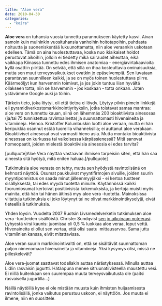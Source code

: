 ```yaml
---
title: "Aloe vera"
date: 2010-04-30
categories: 
  - "koira"
---
```


**Aloe vera** on tuhansia vuosia tunnettu parannukseen käytetty kasvi. Aivan samoin kuin muihinkin vuosituhansia vanhoihin hoitotapoihin, puhdasta noituutta ja suoneniskentää lukuunottamatta, niin aloe veraankin uskotaan edelleen. Tämä on aina huolestuttavaa, koska nuo ikiaikaiset hoidot perustuvat aikoihin, jolloin ei tiedetty mikä sairaudet aiheuttaa, eikä vaikkapa Kiinassa tunnettu edes ihmisen anatomiaa - energiavirtakaavioita kyllä osattiin piirtää. On selvää, että sillä on ihoa kosteuttavia ominaisuuksia, mutta sen muut terveysvaikutukset ovatkin jo epäselvempiä. Sen luvataan parantavan suunnilleen kaikki, ja se on myös toinen huolestuttava piirre. Käärmeöljyt kun harvemmin toimivat, ja jos jokin tuntuu liian hyvältä ollakseen totta, niin se harvemmin - jos koskaan - totta onkaan. Joten ystävämme Google auki ja töihin.

<!--more-->

Tärkein tieto, joka löytyi, oli että tietoa ei löydy. Löytyy pilvin pimein linkkejä eli pyramidiverkostomarkkinointiyrityksiin, jotka toistavat samaa mantraa: aloe vera on tunnettu kauan, siinä on lähemmäs 200 bioaktiivista ainesosaa (ja/tai 75 tunnistettua ravintoainetta) ja suunnattomasti hivenaineita ja vitamiineja. Hienoa. Kristoffer Kolumbuskin luotti aloe veraan, mutta ei hän keripukkia osannut estää tuoreilla vihanneksilla; ei auttanut aloe verakaan. Bioaktiiviset ainesosat ovat varmasti hieno asia. Mutta montako bioaktiivista ainesosaa on kurkussa tai valkoisessa kärpässienessä? Mitä sanovat homeopaatit, joiden mielestä bioaktiivisia ainesosia ei edes tarvita?

\[pullquote\]Aloe Vera näyttää vastaavan ihmisen tarpeisiin siten, että hän saa aineesta sitä hyötyä, mitä eniten haluaa.\[/pullquote\]

Tutkimuksia aloe verasta on tehty, mutta sen hyödystä ravintolisänä on kehnosti näyttöä. Osumat paukkuivat myyntifirmojen sivuille, joiden suurin myyntiponnistus on saada minut jälleenmyyjäksi - ei kertoa tuotteen sisällyksestä, tai edes myydä tuotetta minulle. Käytännössä kaikki foorumiosumat kertoivat positiivisista kokemuksista, ja kertoja muisti myös mainita, että hän tai hänen äitinsä myy aloe vera -tuotetta. Mainoksissa viitattuja tutkimuksia ei joko löytynyt tai ne olivat markkinointikyselyjä, eivät tieteellisiä tutkimuksia.

Yhden löysin. Vuodelta 2007 Ruotsin Livsmedelverketin tutkimuksen aloe vera -tuotteiden sisällöistä. Christer Sundqvist [sen jo aikoinaan noteerasi](http://sundqvist.blogspot.com/2007/06/aloe-vera-pelkk-vettk.html). Lyhyestä virsi kaunis: juomissa oli 0,5 % luokkaa aloe veraa, loput vettä. Hivenaineita ei ollut sen vertaa, että olisi saatu  mittausarvoa. Sama juttu vitamiinien kanssa, eivät mitattavissa.

Aloe veran suurin markkinointivaltti on, että se sisältävät suunnattoman paljon nimenomaan hivenaineita ja vitamiineja. Yksi kysymys olisi, missä ne piileskelevät?

Aloe vera-juomat saattavat todellakin auttaa närästyksessä. Minulla auttaa Lidlin rasvaisin jugurtti. Hätäapuna menee sitruunatiivisteellä maustettu vesi. Ei niillä kuitenkaan sen suurempaa muuta terveysvaikutusta ole (paitsi rasvaisella jugurtilla...)

Näillä näytöillä kyse ei ole mistään muusta kuin ihmisten huijaamisesta ravintolisällä, jonka vaikutus perustuu uskoon, ei näyttöön. Jos muuta ei ilmene, niin en suosittele.
